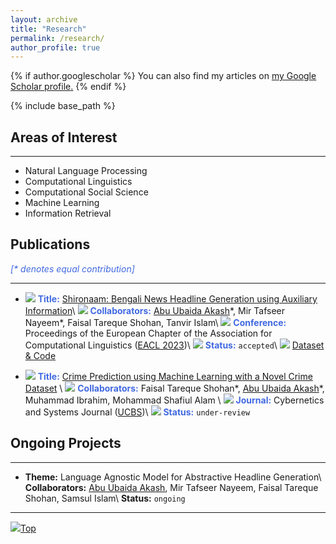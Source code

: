 ```yaml
---
layout: archive
title: "Research"
permalink: /research/
author_profile: true
---
```


{% if author.googlescholar %}
  You can also find my articles on <u><a href="{{author.googlescholar}}">my Google Scholar profile</a>.</u>
{% endif %}

{% include base_path %}

## Areas of Interest

---

* Natural Language Processing
* Computational Linguistics
* Computational Social Science
* Machine Learning
* Information Retrieval

## Publications
<span style="color:RoyalBlue">_[* denotes equal contribution]_</span>

---

* <img src="https://abuubaida.github.io/images/documents_1.png"/> <span style="color:RoyalBlue">**Title:**</span> [Shironaam: Bengali News Headline Generation using Auxiliary Information](https://www.researchgate.net/publication/368517708_Shironaam_Bengali_News_Headline_Generation_using_Auxiliary_Information)\\
<img src="https://abuubaida.github.io/images/collaboration_1.png"/> <span style="color:RoyalBlue">**Collaborators:**</span> <ins>Abu Ubaida Akash</ins>\*, Mir Tafseer Nayeem\*, Faisal Tareque Shohan, Tanvir Islam\\
<img src="https://abuubaida.github.io/images/conference_2.png"/> <span style="color:RoyalBlue">**Conference:**</span> Proceedings of the European Chapter of the Association for Computational Linguistics ([EACL 2023](https://2023.eacl.org/))\\
<img src="https://abuubaida.github.io/images/status_1.png"/> <span style="color:RoyalBlue">**Status:**</span> `accepted`\\
<img src="https://abuubaida.github.io/images/pointer.png"/> [Dataset & Code](https://github.com/dialect-ai/BenHeadGen)


* <img src="https://abuubaida.github.io/images/documents_1.png"/> <span style="color:RoyalBlue">**Title:**</span> [Crime Prediction using Machine Learning with a Novel Crime Dataset](https://arxiv.org/abs/2211.01551) \\
<img src="https://abuubaida.github.io/images/collaboration_1.png"/> <span style="color:RoyalBlue">**Collaborators:**</span> Faisal Tareque Shohan\*, <ins>Abu Ubaida Akash</ins>\*, Muhammad Ibrahim, Mohammad Shafiul Alam \\
<img src="https://abuubaida.github.io/images/conference_4.png"/> <span style="color:RoyalBlue">**Journal:**</span> Cybernetics and Systems Journal ([UCBS](https://www.tandfonline.com/journals/ucbs20))\\
<img src="https://abuubaida.github.io/images/status_2.png"/> <span style="color:RoyalBlue">**Status:**</span> `under-review`

## Ongoing Projects

---

<!-- Systems for automatically creating headlines might help editors come up with catchy titles that would draw readers or visitors. However, due to the lack of adequate parallel data for low-resource languages like Bengali and the lack of ideal methods to develop a system for headline generation using pre-trained language models, particularly for lengthy news articles, the performance of headline generation systems remains challenging. In order to overcome these difficulties, we offer a sizable dataset in Bengali and use our innovative approach to enhance the headlines that are created. -->

* **Theme:** Language Agnostic Model for Abstractive Headline Generation\\
**Collaborators:** <ins>Abu Ubaida Akash</ins>, Mir Tafseer Nayeem, Faisal Tareque Shohan, Samsul Islam\\
**Status:** `ongoing`

<!-- {% for post in site.research reversed %}
  {% include archive-single.html %}
{% endfor %} -->

---

[<img src="https://img.icons8.com/emoji/24/000000/up-arrow-emoji.png"/>](https://abuubaida.github.io/research/#)[Top](https://abuubaida.github.io/research/#)
